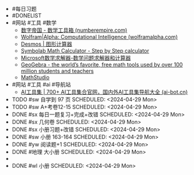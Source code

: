 - #每日习题
- #DONELIST
- #网站 #工具 #数学
	- [数字帝国 - 数学工具箱 (numberempire.com)](https://zh.numberempire.com/)
	- [Wolfram|Alpha: Computational Intelligence (wolframalpha.com)](https://www.wolframalpha.com/)
	- [Desmos | 图形计算器](https://www.desmos.com/calculator?lang=zh-CN)
	- [Symbolab Math Calculator - Step by Step calculator](https://www.symbolab.com/)
	- [Microsoft数学求解器-数学问题求解器和计算器](https://math.microsoft.com/zh)
	- [GeoGebra - the world’s favorite, free math tools used by over 100 million students and teachers](https://www.geogebra.org/)
	- [MathStudio](http://mathstud.io/)
- #网站 #工具 #ai #导航站
	- [AI工具集 | 700+ AI工具集合官网，国内外AI工具集导航大全 (ai-bot.cn)](https://ai-bot.cn/)
- TODO #sw 自学到 97 页
  SCHEDULED: <2024-04-29 Mon>
- TODO #sw A+考卷12-15
  SCHEDULED: <2024-04-29 Mon>
- DONE #sx 每日一题复习+完成+改错
  SCHEDULED: <2024-04-29 Mon>
- DONE #sx 几何卷
  SCHEDULED: <2024-04-29 Mon>
- DONE #sx 小册习题+改错
  SCHEDULED: <2024-04-29 Mon>
- DONE #sw 小册 163-164
  SCHEDULED: <2024-04-29 Mon>
- DONE #yw 阅读题+1
  SCHEDULED: <2024-04-29 Mon>
- DONE #地理 大小册
  SCHEDULED: <2024-04-29 Mon>
-
- DONE #wl 小册
  SCHEDULED: <2024-04-29 Mon>